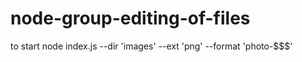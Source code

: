 # node-group-editing-of-files

to start node index.js --dir 'images' --ext 'png' --format 'photo-$$$'
